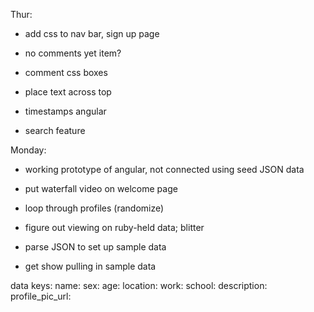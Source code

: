

Thur:
* add css to nav bar, sign up page
* no comments yet item?


* comment css boxes
* place text across top
* timestamps angular
* search feature


Monday:
* working prototype of angular, not connected using seed JSON data
* put waterfall video on welcome page
* loop through profiles (randomize)

* figure out viewing on ruby-held data; blitter
* parse JSON to set up sample data
* get show pulling in sample data


data keys:
name:
sex: age:
location: work:
school: description:
profile_pic_url:
